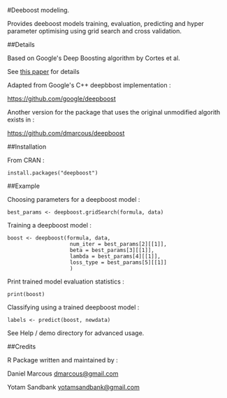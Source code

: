 #Deeboost modeling.

Provides deeboost models training, evaluation, predicting and hyper parameter optimising using grid search and cross validation.

##Details

Based on Google's Deep Boosting algorithm by Cortes et al.

See [this paper](http://www.cs.princeton.edu/~usyed/CortesMohriSyedICML2014.pdf) for details

Adapted from Google's C++ deepbbost implementation :

<https://github.com/google/deepboost>

Another version for the package that uses the original unmodified algorith exists in :

<https://github.com/dmarcous/deepboost>

##Installation

From CRAN : 

    install.packages("deepboost")

##Example

Choosing parameters for a deepboost model :

    best_params <- deepboost.gridSearch(formula, data)

Training a deepboost model :

    boost <- deepboost(formula, data,
                        num_iter = best_params[2][[1]], 
                        beta = best_params[3][[1]], 
                        lambda = best_params[4][[1]], 
                        loss_type = best_params[5][[1]]
                        )

Print trained model evaluation statistics :                         

    print(boost)

Classifying using a trained deepboost model :

    labels <- predict(boost, newdata)
    
See Help / demo directory for advanced usage.

##Credits

R Package written and maintained by :

Daniel Marcous <dmarcous@gmail.com>

Yotam Sandbank <yotamsandbank@gmail.com>

